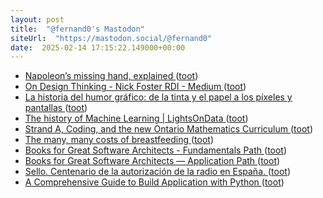 ```yaml
---
layout: post
title:  "@fernand0's Mastodon"
siteUrl:  "https://mastodon.social/@fernand0"
date:  2025-02-14 17:15:22.149000+00:00
---
```

*  [Napoleon’s missing hand, explained ](https://www.vox.com/2020/12/18/22189148/napoleons-missing-hand-explaine) ([toot](https://mastodon.social/@fernand0/114003366519905245))
*  [On Design Thinking - Nick Foster RDI - Medium ](https://medium.com/@fosta/on-design-thinking-8426ecf328b) ([toot](https://mastodon.social/@fernand0/114003269550663041))
*  [La historia del humor gráfico: de la tinta y el papel a los píxeles y pantallas ](https://www.rtve.es/rtve/20250130/master-historia-humor-grafico-vinetas-memes/16421347.shtm) ([toot](https://mastodon.social/@fernand0/114002964968285277))
*  [The history of Machine Learning \| LightsOnData ](https://www.lightsondata.com/the-history-of-machine-learning) ([toot](https://mastodon.social/@fernand0/114002193516591538))
*  [Strand A, Coding, and the new Ontario Mathematics Curriculum ](https://code.likeagirl.io/strand-a-coding-and-the-new-ontario-mathematics-curriculum-45f0069dfc2) ([toot](https://mastodon.social/@fernand0/114002032366580189))
*  [The many, many costs of breastfeeding ](https://www.vox.com/the-highlight/23076305/breastfeeding-costs-baby-formula-shortag) ([toot](https://mastodon.social/@fernand0/114001783209855713))
*  [Books for Great Software Architects - Fundamentals Path ](https://vocal.media/01/books-for-great-software-architects-fundamentals-pat) ([toot](https://mastodon.social/@fernand0/114001558504792099))
*  [Books for Great Software Architects — Application Path ](https://vocal.media/01/books-for-great-software-architects-application-pat) ([toot](https://mastodon.social/@fernand0/113999858209964209))
*  [Sello. Centenario de la autorización de la radio en España. ](https://avecesunafoto.wordpress.com/2025/02/13/sello-centenario-de-la-autorizacion-de-la-radio-en-espana) ([toot](https://mastodon.social/@fernand0/113998051641347343))
*  [A Comprehensive Guide to Build Application with Python ](https://code.likeagirl.io/a-comprehensive-guide-to-build-application-with-python-ba6c71c26f1) ([toot](https://mastodon.social/@fernand0/113997900290462552))
